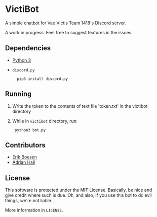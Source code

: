 # VictiBot

A simple chatbot for Vae Victis Team 1418's Discord server.

A work in progress. Feel free to suggest features in the issues.

## Dependencies
* [Python 3](https://www.python.org/downloads)
* `discord.py`

        pip3 install discord.py


## Running
1. Write the token to the contents of text file 'token.txt' in the victibot directory
2. While in `victibot` directory, run:

        python3 bot.py


## Contributors
* [Erik Boesen](https://github.com/ErikBoesen)
* [Adrian Hall](https://github.com/Aderhall)

## License
This software is protected under the MIT License. Basically, be nice and give credit where such is due. Oh, and also, if you use this bot to do evil things, we're not liable.

More information in `LICENSE`.
